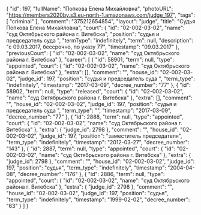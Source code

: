 {
    "id": 197,
    "fullName": "Попкова Елена Михайловна",
    "photoURL": "https://members2020by.s3.eu-north-1.amazonaws.com/judge_197",
    "tags": [
        "criminal"
    ],
    "comment": "375212654854",
    "layout": "judge",
    "title": "Судья Попкова Елена Михайловна",
    "court": {
        "id": "02-002-03-02",
        "name": "суд Октябрьского района г. Витебска",
        "position": "судья и председатель суда ",
        "termType": "indefinitely",
        "term": null,
        "description": "c 09.03.2017, бессрочно, по указу 77",
        "timestamp": "09.03.2017"
    },
    "previousCourt": {
        "id": "02-002-03-02",
        "name": "суд Октябрьского района г. Витебска"
    },
    "career": [
        {
            "id": 58901,
            "term": null,
            "type": "appointed",
            "court": {
                "id": "02-002-03-02",
                "name": "суд Октябрьского района г. Витебска"
            },
            "extra": [],
            "comment": "",
            "house_id": "02-002-03-02",
            "judge_id": 197,
            "position": "судья и председатель суда ",
            "term_type": "indefinitely",
            "timestamp": "2017-03-09",
            "decree_number": "77"
        },
        {
            "id": 58902,
            "term": null,
            "type": "released",
            "court": {
                "id": "02-002-03-02",
                "name": "суд Октябрьского района г. Витебска"
            },
            "extra": [],
            "comment": "",
            "house_id": "02-002-03-02",
            "judge_id": 197,
            "position": "судья и председатель суда ",
            "term_type": "",
            "timestamp": "2017-03-09",
            "decree_number": "77"
        },
        {
            "id": 2888,
            "term": null,
            "type": "appointed",
            "court": {
                "id": "02-002-03-02",
                "name": "суд Октябрьского района г. Витебска"
            },
            "extra": {
                "judge_id": 2798
            },
            "comment": "",
            "house_id": "02-002-03-02",
            "judge_id": 197,
            "position": "заместитель председателя",
            "term_type": "indefinitely",
            "timestamp": "2012-03-27",
            "decree_number": "143"
        },
        {
            "id": 2887,
            "term": null,
            "type": "appointed",
            "court": {
                "id": "02-002-03-02",
                "name": "суд Октябрьского района г. Витебска"
            },
            "extra": {
                "judge_id": 2798
            },
            "comment": "",
            "house_id": "02-002-03-02",
            "judge_id": 197,
            "position": "судья",
            "term_type": "indefinitely",
            "timestamp": "2004-04-08",
            "decree_number": "176"
        },
        {
            "id": 2886,
            "term": null,
            "type": "appointed",
            "court": {
                "id": "02-002-03-02",
                "name": "суд Октябрьского района г. Витебска"
            },
            "extra": {
                "judge_id": 2798
            },
            "comment": "",
            "house_id": "02-002-03-02",
            "judge_id": 197,
            "position": "судья",
            "term_type": "indefinitely",
            "timestamp": "1999-02-02",
            "decree_number": "63"
        }
    ]
}